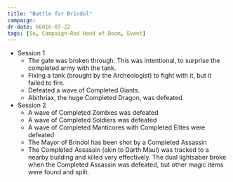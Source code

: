 ```yaml
---
title: "Battle for Brindol"
campaign:
dr-date: 66016-07-22
tags: [5e, Campaign-Red Hand of Doom, Event]
---
```


- Session 1
  - The gate was broken through. This was intentional, to surprise the completed army with the tank.
  - Fixing a tank (brought by the Archeologist) to fight with it, but it failed to fire.
  - Defeated a wave of Completed Giants.
  - Abithriax, the huge Completed Dragon, was defeated.
- Session 2
  - A wave of Completed Zombies was defeated
  - A wave of Completed Soldiers was defeated
  - A wave of Completed Manticores with Completed Elites were defeated
  - The Mayor of Brindol has been shot by a Completed Assassin
  - The Completed Assassin (akin to Darth Maul) was tracked to a nearby building and killed very effectively. The dual lightsaber broke when the Completed Assassin was defeated, but other magic items were found and split.
